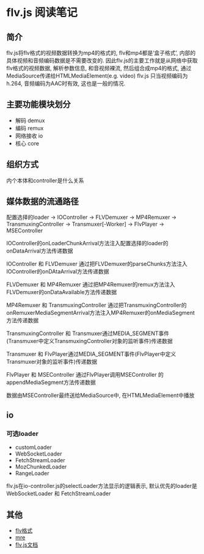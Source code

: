# flv.js 阅读笔记

## 简介

flv.js将flv格式的视频数据转换为mp4的格式的, flv和mp4都是‘盒子格式’, 内部的具体视频和音频编码数据是不需要改变的.
因此flv.js的主要工作就是从网络中获取flv格式的视频数据, 解析参数信息, 和音视频裸流, 然后组合成mp4的格式, 通过MediaSource传递给HTMLMediaElement(e.g. video) 
flv.js 只当视频编码为h.264, 音频编码为AAC时有效, 这也是一般的情况.

## 主要功能模块划分

- 解码 demux
- 编码 remux
- 网络接收 io
- 核心 core

## 组织方式

内个本体和controller是什么关系


## 媒体数据的流通路径

配置选择的loader -> IOController -> FLVDemuxer -> MP4Remuxer -> TransmuxingController -> Transmuxer[-Worker] -> FlvPlayer -> MSEController

IOController的onLoaderChunkArrival方法注入配置选择的loader的onDataArrival方法传递数据

IOController 和 FLVDemuxer 通过把FLVDemuxer的parseChunks方法注入IOController的onDAtaArrival方法传递数据

FLVDemuxer 和 MP4Remuxer 通过把MP4Remuxer的remux方法注入FLVDemuxer的onDataAvailable方法传递数据

MP4Remuxer 和 TransmuxingController 通过把TransmuxingController的onRemuxerMediaSegmentArrival方法注入MP4Remuxer的onMediaSegment方法传递数据

TransmuxingController 和 Transmuxer通过MEDIA_SEGMENT事件(Transmuxer中定义TransmuxingController对象的监听事件)传递数据

Transmuxer 和 FlvPlayer通过MEDIA_SEGMENT事件(FlvPlayer中定义Transmuxer对象的监听事件)传递数据

FlvPlayer 和 MSEController 通过FlvPlayer调用MSEController 的appendMediaSegment方法传递数据

数据由MSEController最终送给MediaSource中, 在HTMLMediaElement中播放

## io

### 可选loader

- customLoader
- WebSocketLoader
- FetchStreamLoader
- MozChunkedLoader
- RangeLoader

flv.js在io-controller.js的selectLoader方法显示的逻辑表示, 默认优先的loader是WebSocketLoader 和 FetchStreamLoader

## 其他

- [flv格式](./flv-format.md)
- [mre](./media-source-extension.md)
- [flv.js文档](./flvdoc.md)